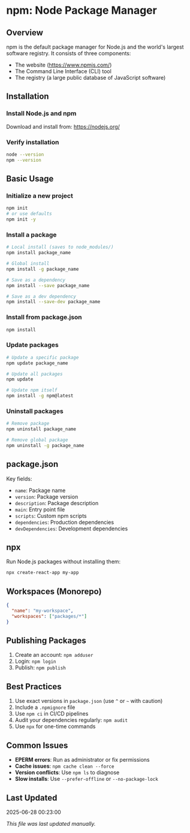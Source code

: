 # npm: Node Package Manager

## Overview
npm is the default package manager for Node.js and the world's largest software registry. It consists of three components:
- The website (https://www.npmjs.com/)
- The Command Line Interface (CLI) tool
- The registry (a large public database of JavaScript software)

## Installation

### Install Node.js and npm
Download and install from: https://nodejs.org/

### Verify installation
```bash
node --version
npm --version
```

## Basic Usage

### Initialize a new project
```bash
npm init
# or use defaults
npm init -y
```

### Install a package
```bash
# Local install (saves to node_modules/)
npm install package_name

# Global install
npm install -g package_name

# Save as a dependency
npm install --save package_name

# Save as a dev dependency
npm install --save-dev package_name
```

### Install from package.json
```bash
npm install
```

### Update packages
```bash
# Update a specific package
npm update package_name

# Update all packages
npm update

# Update npm itself
npm install -g npm@latest
```

### Uninstall packages
```bash
# Remove package
npm uninstall package_name

# Remove global package
npm uninstall -g package_name
```

## package.json

Key fields:
- `name`: Package name
- `version`: Package version
- `description`: Package description
- `main`: Entry point file
- `scripts`: Custom npm scripts
- `dependencies`: Production dependencies
- `devDependencies`: Development dependencies

## npx

Run Node.js packages without installing them:
```bash
npx create-react-app my-app
```

## Workspaces (Monorepo)

```json
{
  "name": "my-workspace",
  "workspaces": ["packages/*"]
}
```

## Publishing Packages

1. Create an account: `npm adduser`
2. Login: `npm login`
3. Publish: `npm publish`

## Best Practices

1. Use exact versions in `package.json` (use `^` or `~` with caution)
2. Include a `.npmignore` file
3. Use `npm ci` in CI/CD pipelines
4. Audit your dependencies regularly: `npm audit`
5. Use `npx` for one-time commands

## Common Issues

- **EPERM errors**: Run as administrator or fix permissions
- **Cache issues**: `npm cache clean --force`
- **Version conflicts**: Use `npm ls` to diagnose
- **Slow installs**: Use `--prefer-offline` or `--no-package-lock`

## Last Updated
2025-06-28 00:23:00

*This file was last updated manually.*
